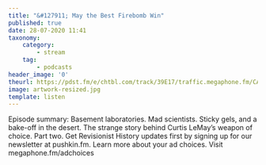 ```yaml
---
title: "&#127911; May the Best Firebomb Win"
published: true
date: 28-07-2020 11:41
taxonomy:
    category:
        - stream
    tag:
        - podcasts
header_image: '0'
theurl: https://pdst.fm/e/chtbl.com/track/39E17/traffic.megaphone.fm/CAD3463123798.mp3
image: artwork-resized.jpg
template: listen
--- 
```

Episode summary: Basement laboratories. Mad scientists. Sticky gels, and a bake-off in the desert. The strange story behind Curtis LeMay’s weapon of choice. Part two. ﻿Get Revisionist History updates first by signing up for our newsletter at pushkin.fm. Learn more about your ad choices. Visit megaphone.fm/adchoices
